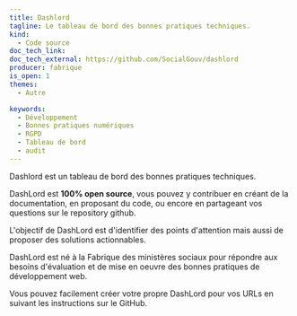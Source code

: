 ```yaml
---
title: Dashlord
tagline: Le tableau de bord des bonnes pratiques techniques.
kind:
  - Code source
doc_tech_link:
doc_tech_external: https://github.com/SocialGouv/dashlord
producer: fabrique
is_open: 1
themes:
  - Autre

keywords:
  - Développement
  - Bonnes pratiques numériques
  - RGPD
  - Tableau de bord
  - audit
---
```


Dashlord est un tableau de bord des bonnes pratiques techniques.

DashLord est **100% open source**, vous pouvez y contribuer en créant de la documentation, en proposant du code, ou encore en partageant vos questions sur le repository github.

L'objectif de DashLord est d'identifier des points d'attention mais aussi de proposer des solutions actionnables.

DashLord est né à la Fabrique des ministères sociaux pour répondre aux besoins d'évaluation et de mise en oeuvre des bonnes pratiques de développement web.

Vous pouvez facilement créer votre propre DashLord pour vos URLs en suivant les instructions sur le GitHub.
